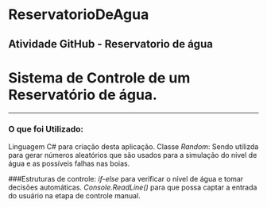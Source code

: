# ReservatorioDeAgua
Atividade GitHub - Reservatorio de água
--------------------------------------------------------------------------------------------------------------------------------------------------------- 
# Sistema de Controle de um Reservatório de água.
--------------------------------------------------------------------------------------------------------------------------------------------------------- 
### O que foi Utilizado:

Linguagem C# para criação desta aplicação.
Classe *Random*: Sendo utilizda para gerar números aleatórios que são usados para a simulação do nível de água e as possíveis falhas nas boias.

###Estruturas de controle:
*if-else* para verificar o nível de água e tomar decisões automáticas.
*Console.ReadLine()* para que possa captar a entrada do usuário na etapa de controle manual.
